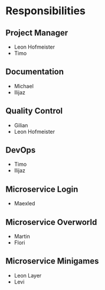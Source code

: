 # Responsibilities

## Project Manager

- Leon Hofmeister
- Timo

## Documentation

- Michael
- Ilijaz

## Quality Control

- Gilian
- Leon Hofmeister

## DevOps

- Timo
- Ilijaz

## Microservice Login

- Maexled

## Microservice Overworld

- Martin
- Flori

## Microservice Minigames

- Leon Layer
- Levi
